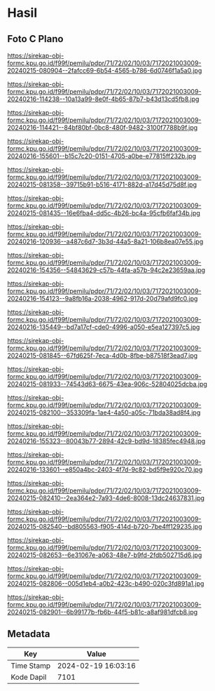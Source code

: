 # Hasil

## Foto C Plano

https://sirekap-obj-formc.kpu.go.id/f99f/pemilu/pdpr/71/72/02/10/03/7172021003009-20240215-080904--2fafcc69-6b54-4565-b786-6d0746f1a5a0.jpg

https://sirekap-obj-formc.kpu.go.id/f99f/pemilu/pdpr/71/72/02/10/03/7172021003009-20240216-114238--10a13a99-8e0f-4b65-87b7-b43d13cd5fb8.jpg

https://sirekap-obj-formc.kpu.go.id/f99f/pemilu/pdpr/71/72/02/10/03/7172021003009-20240216-114421--84bf80bf-0bc8-480f-9482-3100f7788b9f.jpg

https://sirekap-obj-formc.kpu.go.id/f99f/pemilu/pdpr/71/72/02/10/03/7172021003009-20240216-155601--b15c7c20-0151-4705-a0be-e77815ff232b.jpg

https://sirekap-obj-formc.kpu.go.id/f99f/pemilu/pdpr/71/72/02/10/03/7172021003009-20240215-081358--39715b91-b516-4171-882d-a17d45d75d8f.jpg

https://sirekap-obj-formc.kpu.go.id/f99f/pemilu/pdpr/71/72/02/10/03/7172021003009-20240215-081435--16e6fba4-dd5c-4b26-bc4a-95cfb6faf34b.jpg

https://sirekap-obj-formc.kpu.go.id/f99f/pemilu/pdpr/71/72/02/10/03/7172021003009-20240216-120936--a487c6d7-3b3d-44a5-8a21-106b8ea07e55.jpg

https://sirekap-obj-formc.kpu.go.id/f99f/pemilu/pdpr/71/72/02/10/03/7172021003009-20240216-154356--54843629-c57b-44fa-a57b-94c2e23659aa.jpg

https://sirekap-obj-formc.kpu.go.id/f99f/pemilu/pdpr/71/72/02/10/03/7172021003009-20240216-154123--9a8fb16a-2038-4962-917d-20d79afd9fc0.jpg

https://sirekap-obj-formc.kpu.go.id/f99f/pemilu/pdpr/71/72/02/10/03/7172021003009-20240216-135449--bd7a17cf-cde0-4996-a050-e5ea127397c5.jpg

https://sirekap-obj-formc.kpu.go.id/f99f/pemilu/pdpr/71/72/02/10/03/7172021003009-20240215-081845--67fd625f-7eca-4d0b-8fbe-b87518f3ead7.jpg

https://sirekap-obj-formc.kpu.go.id/f99f/pemilu/pdpr/71/72/02/10/03/7172021003009-20240215-081933--74543d63-6675-43ea-906c-52804025dcba.jpg

https://sirekap-obj-formc.kpu.go.id/f99f/pemilu/pdpr/71/72/02/10/03/7172021003009-20240215-082100--353309fa-1ae4-4a50-a05c-71bda38ad8f4.jpg

https://sirekap-obj-formc.kpu.go.id/f99f/pemilu/pdpr/71/72/02/10/03/7172021003009-20240216-155323--80043b77-2894-42c9-bd9d-18385fec4948.jpg

https://sirekap-obj-formc.kpu.go.id/f99f/pemilu/pdpr/71/72/02/10/03/7172021003009-20240216-133601--e850a4bc-2403-4f7d-9c82-bd5f9e920c70.jpg

https://sirekap-obj-formc.kpu.go.id/f99f/pemilu/pdpr/71/72/02/10/03/7172021003009-20240215-082410--2ea364e2-7a93-4de6-8008-13dc24637831.jpg

https://sirekap-obj-formc.kpu.go.id/f99f/pemilu/pdpr/71/72/02/10/03/7172021003009-20240215-082540--bd805563-f905-414d-b720-7be4ff129235.jpg

https://sirekap-obj-formc.kpu.go.id/f99f/pemilu/pdpr/71/72/02/10/03/7172021003009-20240215-082653--6e31067e-a063-48e7-b9fd-2fdb502715d6.jpg

https://sirekap-obj-formc.kpu.go.id/f99f/pemilu/pdpr/71/72/02/10/03/7172021003009-20240215-082806--005d1eb4-a0b2-423c-b490-020c3fd891a1.jpg

https://sirekap-obj-formc.kpu.go.id/f99f/pemilu/pdpr/71/72/02/10/03/7172021003009-20240215-082901--6b99177b-fb6b-44f5-b81c-a8af981dfcb8.jpg


## Metadata

| Key        | Value               |
| ---------- | ------------------- |
| Time Stamp | 2024-02-19 16:03:16 |
| Kode Dapil | 7101                |




